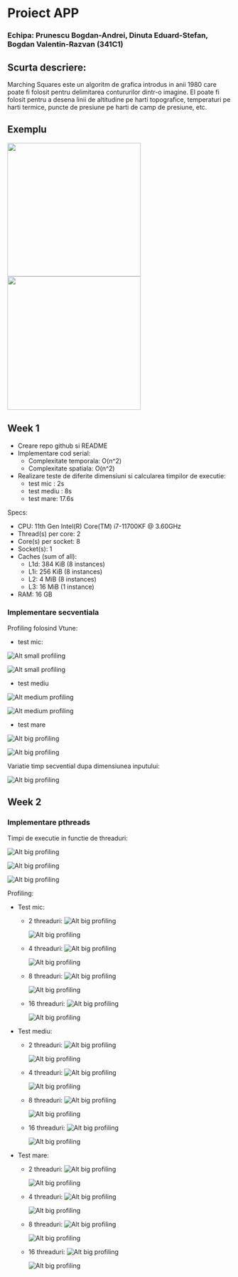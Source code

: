 # Proiect APP

### Echipa: Prunescu Bogdan-Andrei, Dinuta Eduard-Stefan, Bogdan Valentin-Razvan (341C1) 

## Scurta descriere:

Marching Squares este un algoritm de grafica introdus in anii 1980 care poate fi folosit pentru delimitarea contururilor dintr-o imagine. El poate fi folosit pentru a desena linii de altitudine pe harti topografice, temperaturi pe harti termice, puncte de presiune pe harti de camp de presiune, etc.

## Exemplu
<img src="./images/in_mic.png" width="300"/> <img src="./images/out_mic.png" width="300"/> 
## Week 1

- Creare repo github si README
- Implementare cod serial:
    - Complexitate temporala: O(n^2)
    - Complexitate spatiala: O(n^2)
- Realizare teste de diferite dimensiuni si calcularea timpilor de executie:
    - test mic : 2s
    - test mediu : 8s
    - test mare: 17.6s

Specs:
- CPU: 11th Gen Intel(R) Core(TM) i7-11700KF @ 3.60GHz
- Thread(s) per core: 2
- Core(s) per socket: 8
- Socket(s): 1
- Caches (sum of all):      
    - L1d: 384 KiB (8 instances)
    - L1i: 256 KiB (8 instances)
    - L2: 4 MiB (8 instances)
    - L3: 16 MiB (1 instance)
- RAM: 16 GB


### Implementare secventiala

Profiling folosind Vtune:
- test mic:

![Alt small profiling](./images/mic1.png)

![Alt small profiling](./images/mic2.png)

- test mediu

![Alt medium profiling](./images/mediu1.png)

![Alt medium profiling](./images/mediu2.png)

- test mare

![Alt big profiling](./images/mare1.png)

![Alt big profiling](./images/mare2.png)

Variatie timp secvential dupa dimensiunea inputului:

![Alt big profiling](./images/time_input.png)

## Week 2

### Implementare pthreads

Timpi de executie in functie de threaduri:

![Alt big profiling](./images/mic_pthreads.png)


![Alt big profiling](./images/mediu_pthreads.png)


![Alt big profiling](./images/mare_pthreads.png)

Profiling:

- Test mic:
    - 2 threaduri:
        ![Alt big profiling](./images/mic_pthreads_2_1.png)

        ![Alt big profiling](./images/mic_pthreads_2_2.png)
    
    - 4 threaduri:
        ![Alt big profiling](./images/mic_pthreads_4_1.png)

        ![Alt big profiling](./images/mic_pthreads_4_2.png)

    - 8 threaduri:
        ![Alt big profiling](./images/mic_pthreads_8_1.png)

        ![Alt big profiling](./images/mic_pthreads_8_2.png)

    - 16 threaduri:
        ![Alt big profiling](./images/mic_pthreads_16_1.png)

        ![Alt big profiling](./images/mic_pthreads_16_2.png)

- Test mediu:
    - 2 threaduri:
        ![Alt big profiling](./images/mediu_pthreads_2_1.png)

        ![Alt big profiling](./images/mediu_pthreads_2_2.png)
    
    - 4 threaduri:
        ![Alt big profiling](./images/mediu_pthreads_4_1.png)

        ![Alt big profiling](./images/mediu_pthreads_4_2.png)

    - 8 threaduri:
        ![Alt big profiling](./images/mediu_pthreads_8_1.png)

        ![Alt big profiling](./images/mediu_pthreads_8_2.png)

    - 16 threaduri:
        ![Alt big profiling](./images/mediu_pthreads_16_1.png)

        ![Alt big profiling](./images/mediu_pthreads_16_2.png)

- Test mare:
    - 2 threaduri:
        ![Alt big profiling](./images/mare_pthreads_2_1.png)

        ![Alt big profiling](./images/mare_pthreads_2_2.png)
    
    - 4 threaduri:
        ![Alt big profiling](./images/mare_pthreads_4_1.png)

        ![Alt big profiling](./images/mare_pthreads_4_2.png)

    - 8 threaduri:
        ![Alt big profiling](./images/mare_pthreads_8_1.png)

        ![Alt big profiling](./images/mare_pthreads_8_2.png)

    - 16 threaduri:
        ![Alt big profiling](./images/mare_pthreads_16_1.png)

        ![Alt big profiling](./images/mare_pthreads_16_2.png)

